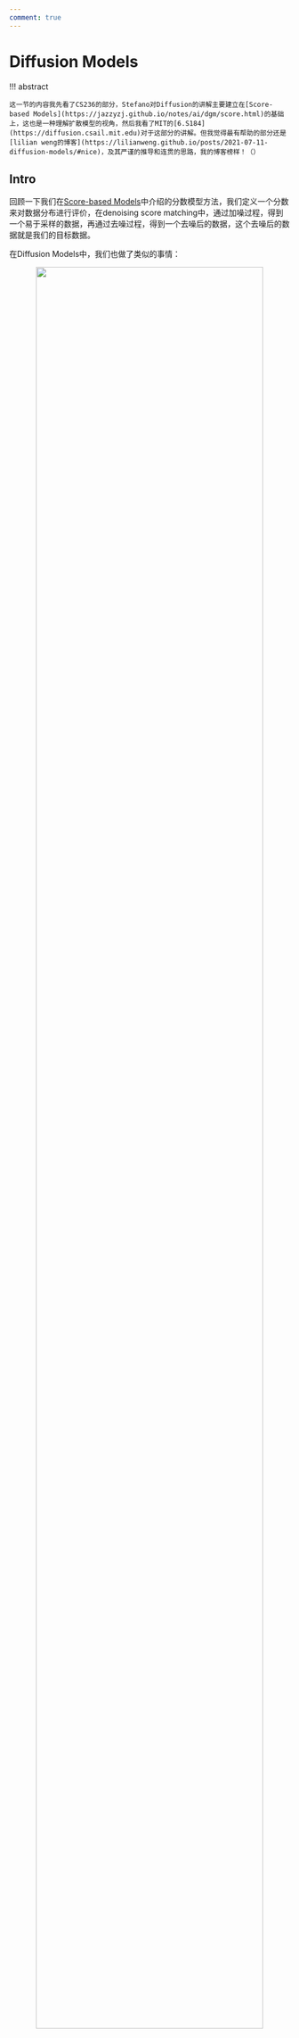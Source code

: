 ```yaml
---
comment: true
---
```



# Diffusion Models

!!! abstract 
    
    这一节的内容我先看了CS236的部分，Stefano对Diffusion的讲解主要建立在[Score-based Models](https://jazzyzj.github.io/notes/ai/dgm/score.html)的基础上，这也是一种理解扩散模型的视角，然后我看了MIT的[6.S184](https://diffusion.csail.mit.edu)对于这部分的讲解。但我觉得最有帮助的部分还是[lilian weng的博客](https://lilianweng.github.io/posts/2021-07-11-diffusion-models/#nice)，及其严谨的推导和连贯的思路，我的博客榜样！（）
    

## Intro

回顾一下我们在[Score-based Models](https://jazzyzj.github.io/notes/ai/dgm/score.html)中介绍的分数模型方法，我们定义一个分数来对数据分布进行评价，在denoising score matching中，通过加噪过程，得到一个易于采样的数据，再通过去噪过程，得到一个去噪后的数据，这个去噪后的数据就是我们的目标数据。

在Diffusion Models中，我们也做了类似的事情：

<div align="center" >
    <img src="/../../../../assets/pics/ai/dgm/diff/dif1.png" style="width: 90%;">
    </div>

接下来的工作就是看如何重新定义这个马尔可夫过程的细节，具体到计算层面。

## Noising Process

这里基本上与denoising score matching类似

$$
q(x_t|x_{t-1}) = \mathcal{N}(x_t; \sqrt{1-\beta_t}x_{t-1}, \beta_t\mathbf{I})
$$

同时这一步骤也可以采用multi-step的方式，即：

$$
q(x_t|x_0) = \mathcal{N}(x_t; \sqrt{\bar{\alpha}_t}x_0, (1-\bar{\alpha}_t)\mathbf{I})
$$

其中，$\bar{\alpha}_t = \prod_{i=1}^t (1-\beta_i)$。



## Diffusion Process

按照思路进行下去，我们在逆向过程中只需要做 iteratively sample from $q(x_{t-1}|x_t)$，但问题是：

这个真实计算量非常大（用贝叶斯定理展开发现我们需要计算t-1和t时刻的边缘概率分布，这需要对前面的所有时刻进行积分）

我们的解决措施是学一个变分近似$p_\theta(x_{t-1}|x_t)$来对真实分布进行近似

!!! question "为什么这样近似？"

    虽然$q(x_{t-1}|x_t)$是未知的，但通过数学推导我们可以证明，在给定了先验$x_0$的情况下，$q(x_{t-1}|x_t, x_0)$会变成一个可计算的高斯分布，他的方差和均值都可以用给定的$\beta_t$来得到
    
    ??? proof "证明"
        
        ~~卧槽好多公式~~

        我们的目标是证明$q(x_{t-1}|x_t, x_0)$是一个高斯分布，并且他的方差和均值都可以用给定的$\beta_t$来得到

        用贝叶斯展开这个式子：

        $$
        q(x_{t-1}|x_t, x_0) = \frac{q(x_t|x_{t-1}, x_0)q(x_{t-1}|x_0)}{q(x_t|x_0)}
        $$

        由马尔可夫过程的性质，我们知道$x_t$只与$x_{t-1}$有关，与$x_0$无关，所以$q(x_t|x_{t-1}, x_0) = q(x_t|x_{t-1})$，同时$q(x_t|x_0)$与$x_{t-1}$无关，所以分母当作常数我们不看

        这样此时目标正比于这两个部分：

        $$
        q(x_t|x_{t-1}) = \mathcal{N}(x_t; \sqrt{\alpha_{t}}x_{t-1}, (1-\alpha_{t})\mathbf{I}) \tag{1}
        $$

        $$
        q(x_{t-1}|x_0) = \mathcal{N}(x_{t-1}; \sqrt{\bar{\alpha}_{t-1}}x_0, (1-\bar{\alpha}_{t-1})\mathbf{I}) \tag{2}
        $$

        因为一个正态分布的pdf的指数上满足：$\exp(-\frac{(x-\mu)^2}{2\sigma^2}) = \exp(-\frac{x^2}{2\sigma^2} + \frac{x\mu}{\sigma^2} - \frac{\mu^2}{2\sigma^2})$，所以我们知道只需要得到二次项和一次项系数，就可以知道这个分布的均值和方差

        展开后我们得到指数部分为：

        $$
        -\frac{1}{2}\left(\left(\frac{\alpha_t}{\beta_t}+\frac{1}{1-\bar{\alpha}_{t-1}}\right) \mathbf{x}_{t-1}^2-\left(\frac{2 \sqrt{\alpha_t}}{\beta_t} \mathbf{x}_t+\frac{2 \sqrt{\bar{\alpha}_{t-1}}}{1-\bar{\alpha}_{t-1}} \mathbf{x}_0\right) \mathbf{x}_{t-1}+C\left(\mathbf{x}_t, \mathbf{x}_0\right)\right)
        $$

        所以此时我们能得到方差和均值：

        $$
        \begin{aligned}
        \tilde\beta_t &= \frac{(1-\bar{\alpha}_{t-1})(1-\alpha_t)}{1-\bar{\alpha}_t} \\
        \tilde\mu_t &= \frac{\sqrt{\alpha_t}\left(1-\bar{\alpha}_{t-1}\right)}{1-\bar{\alpha}_t} \mathbf{x}_t+\frac{\sqrt{\bar{\alpha}_{t-1}} \beta_t}{1-\bar{\alpha}_t} \mathbf{x}_0 ; \text{    这时可以代入} \mathbf{x}_0 = \frac{1}{\sqrt{\bar{\alpha}_{t}}} (\mathbf{x}_t - \sqrt{1-\bar{\alpha}_t}\epsilon_t) \\
        &= \frac{1}{\sqrt{\alpha_t}} \left(\mathbf{x}_t + \frac{1-\alpha_t}{\sqrt{1-\bar{\alpha}_t}} \epsilon_t\right)
        \end{aligned}
        $$

        成功证明：$q(x_{t-1}|x_t, x_0) \sim \mathcal{N}(x_{t-1}; \tilde\mu_t, \tilde\beta_t\mathbf{I})$

        并且也可以显然看出，他们都是关于给定参数的可计算函数

    所以这启发我们，我们只需要学习一个神经网络来近似$\tilde\mu_t$和$\tilde\beta_t$，就可以得到一个变分近似$p_\theta(x_{t-1}|x_t)$（在实际情况(比如DDPM)中，我们只需要学习$\tilde\mu_t$）：

    $$
    p_\theta(x_{t-1}|x_t) = \mathcal{N}(x_{t-1}; \mu_\theta(x_t, t), \sigma_t^2\mathbf{I})
    $$

    进而得到最终的joint distribution，也就是我们的结果：

    $$
    p_\theta(x_{0:T}) = p(x_T) \prod_{t=1}^T p_\theta(x_{t-1}|x_t)
    $$

    课上Stefano说经过证明，如果我们做的是朗之万采样，这里的$\mu_\theta$甚至就是sm中的score（~~wtf~~?）原因之后会说到。

    

## Training

到目前为止，我们已经得到了两个模块，encoder & decoder

<div align="center" >
    <img src="/../../../../assets/pics/ai/dgm/diff/dif2.png" style="width: 90%;">
    </div>


现在我们需要讨论一下training的问题

如果只对Diffusion过程的一步进行观察，我们发现这一过程很像是VAE对隐变量解码的过程：

<div align="center" >
    <img src="/../../../../assets/pics/ai/dgm/diff/dif3.png" style="width: 90%;">
    </div>


所以我们使用与ELBO类似的变分下界来进行训练

最原始的VAE loss是：

<div align="center" >
    <img src="/../../../../assets/pics/ai/dgm/diff/dif4.png" style="width: 90%;">
    </div>

然后我们看增加latent层数后：

<div align="center" >
    <img src="/../../../../assets/pics/ai/dgm/diff/dif5.png" style="width: 90%;">
    </div>

按照这个思路，我们可以得到层数为T的Diffusion Models的loss：

!!! definition "Loss of Diffusion Models"


    $$
    \mathbb{E}_{q(\mathbf{x}_{0})}\left[-\log p_{\theta}(\mathbf{x}_{0})\right]\leq\mathbb{E}_{q(\mathbf{x}_{0})q(\mathbf{x}_{1:T}|\mathbf{x}_{0})}\left[-\log\frac{p_{\theta}(\mathbf{x}_{0:T})}{q(\mathbf{x}_{1:T}|\mathbf{x}_{0})}\right]=:L
    $$

    ??? proof "推导"

        <div align="center" >
            <img src="/../../../../assets/pics/ai/dgm/diff/dif6.png" style="width: 90%;">
            </div>
    
    但是现在得到的这个loss是很难计算的，所以需要进行computable转换：

    <div align="center" >
        <img src="/../../../../assets/pics/ai/dgm/diff/dif7.png" style="width: 90%;">
        </div>
    
    现在我们得到的这三种L中$L_0$是常量，而$L_T$中的$x_T$是已知的，我们忽略掉最后一项，将第一项设置为高斯分布

    现在需要处理$L_t$，对其进行参数化：

    - 对$\mu_\theta$进行参数化，因为在每一步我们是知道$x_t$的，所以就是对噪声$\epsilon_t$进行参数化，这时的Loss被参数化为minimize $\mu_\theta$ 和 $\tilde \mu_t$，并最终化简为：

    $$
    L_t =\mathbb{E}_{\mathbf{x}_0,\mathbf{\epsilon}}{\left[\frac{(1-\alpha_t)^2}{2\alpha_t(1-\bar{\alpha}_t)\|\mathbf{\Sigma}_\theta\|_2^2}\|\mathbf{\epsilon}_t-\mathbf{\epsilon}_\theta(\sqrt{\bar{\alpha}_t}\mathbf{x}_0+\sqrt{1-\bar{\alpha}_t}\mathbf{\epsilon}_t,t)\|^2\right]}
    $$

    ??? proof "推导"

        这里lilian的博客中直接给出了带入近似的$\mu_\theta$的结果，我来稍微推导一下，主要是利用了KL在计算两个高斯分布时的性质，即：

        $$
        D_{KL}(P_{1}\mid\mid P_{2})=\frac{1}{2}\left[\log\frac{\det(\mathbf{\Sigma}_{2})}{\det(\mathbf{\Sigma}_{1})}-d+\mathrm{tr}(\mathbf{\Sigma}_{2}^{-1}\mathbf{\Sigma}_{1})+(\mathbf{\mu}_{2}-\mathbf{\mu}_{1})^{T}\mathbf{\Sigma}_{2}^{-1}(\mathbf{\mu}_{2}-\mathbf{\mu}_{1})\right]
        $$

        其中d是维度，因为在DDPM中方差被固定不学习了，模型与真实分布方差相等后，上式就被简化：

        $$
        \begin{gathered}D_{KL}(q\mid\mid p_\theta)=\frac{1}{2}\left[0-d+d+(\mathbf{\mu}_\theta-\tilde{\mathbf{\mu}}_t)^T(\tilde{\beta}_t\mathbf{I})^{-1}(\mathbf{\mu}_\theta-\tilde{\mathbf{\mu}}_t)\right]\\=\frac{1}{2\tilde{\beta}_t}(\mathbf{\mu}_\theta-\tilde{\mathbf{\mu}}_t)^T(\mathbf{\mu}_\theta-\tilde{\mathbf{\mu}}_t)\\=\frac{1}{2\tilde{\beta}_t}\|\mathbf{\mu}_\theta(\mathbf{x}_t,t)-\tilde{\mathbf{\mu}}_t(\mathbf{x}_t,\mathbf{x}_0)\|^2\end{gathered}
        $$

        这时我们再带入$\mu_\theta$和$\tilde\mu_t$即可

    在实际的操作中，DDPM发现训练目标可以进行化简，放弃噪声距离前的那个权重，所以最终我们的loss被简化为：

    $$
    L_{\text{simple}} = \mathbb{E}_{t\sim[1,T],\mathbf{x}_0,\mathbf{\epsilon}_t}\left\lfloor\|\mathbf{\epsilon}_t-\mathbf{\epsilon}_\theta(\sqrt{\bar{\alpha}_t}\mathbf{x}_0+\sqrt{1-\bar{\alpha}_t}\mathbf{\epsilon}_t,t)\|^2\right\rfloor
    $$

    

至此，我们就推导出了Diffusion Models原文算法中的各项内容：

<div align="center" >
    <img src="/../../../../assets/pics/ai/dgm/diff/dif8.png" style="width: 100%;">
    </div>

## Relation to Score Matching

我想[Score-based Models](https://jazzyzj.github.io/notes/ai/dgm/score.html)的思路这里可以不再做重复了，我们来看一下核心的部分，也就是score function，为了对比，我在这里使用ddpm中的notation：

$$
\mathbf{s}_\theta(\mathbf{x}_t, t) \approx \nabla_{\mathbf{x}_t}\log q(\mathbf{x}_t)
$$

由于我们使用的是高斯分布：

$$
\nabla_{\mathbf{x}}\log p(\mathbf{x})=\nabla_{\mathbf{x}}{\left(-\frac{1}{2\sigma^{2}}(\mathbf{x}-\mathbf{\mu})^{2}\right)}=-\frac{\mathbf{x}-\mathbf{\mu}}{\sigma^{2}}=-\frac{\mathbf{\epsilon}}{\sigma}
$$

$$
\mathbf{s}_\theta(\mathbf{x}_t,t)\approx\nabla_{\mathbf{x}_t}\log q(\mathbf{x}_t)=\mathbb{E}_{q(\mathbf{x}_0)}[\nabla_{\mathbf{x}_t}\log q(\mathbf{x}_t|\mathbf{x}_0)]=\mathbb{E}_{q(\mathbf{x}_0)}{\left[-\frac{\mathbf{\epsilon}_\theta(\mathbf{x}_t,t)}{\sqrt{1-\bar{\alpha}_t}}\right]}=-\frac{\mathbf{\epsilon}_\theta(\mathbf{x}_t,t)}{\sqrt{1-\bar{\alpha}_t}}
$$

??? proof "推导过程(Gemini)"

    

    证明 $\nabla_{\mathbf{x}_t} \log q(\mathbf{x}_t) = \mathbb{E}_{q(\mathbf{x}_0|\mathbf{x}_t)}[\nabla_{\mathbf{x}_t} \log q(\mathbf{x}_t|\mathbf{x}_0)]$




    1.  **从左侧 (LHS) 出发**

        我们从等式左侧的定义开始，应用对数求导法则 $\nabla \log f(x) = \frac{\nabla f(x)}{f(x)}$：

        $$\nabla_{\mathbf{x}_t} \log q(\mathbf{x}_t) = \frac{\nabla_{\mathbf{x}_t} q(\mathbf{x}_t)}{q(\mathbf{x}_t)}$$

    2.  **展开边缘概率 $q(\mathbf{x}_t)$**

        $q(\mathbf{x}_t)$ 是带噪数据的边缘概率分布。它是通过将联合分布 $q(\mathbf{x}_t, \mathbf{x}_0)$ 对所有可能的初始数据 $\mathbf{x}_0$ 进行积分得到的。而联合分布可以写作 $q(\mathbf{x}_t, \mathbf{x}_0) = q(\mathbf{x}_t|\mathbf{x}_0)p_{data}(\mathbf{x}_0)$。

        $$q(\mathbf{x}_t) = \int q(\mathbf{x}_t|\mathbf{x}_0) p_{data}(\mathbf{x}_0) d\mathbf{x}_0$$

        现在我们对它求梯度。梯度算子 $\nabla_{\mathbf{x}_t}$ 可以移动到积分号内部（在满足一定正则性条件下，此处成立）：

        $$\nabla_{\mathbf{x}_t} q(\mathbf{x}_t) = \int \nabla_{\mathbf{x}_t} q(\mathbf{x}_t|\mathbf{x}_0) p_{data}(\mathbf{x}_0) d\mathbf{x}_0$$

    3.  **再次使用对数求导法则（逆向）**

        注意到 $\nabla f(x) = f(x) \nabla \log f(x)$，我们可以将这个技巧应用到积分号内部的项 $\nabla_{\mathbf{x}_t} q(\mathbf{x}_t|\mathbf{x}_0)$ 上：

        $$\nabla_{\mathbf{x}_t} q(\mathbf{x}_t|\mathbf{x}_0) = q(\mathbf{x}_t|\mathbf{x}_0) \nabla_{\mathbf{x}_t} \log q(\mathbf{x}_t|\mathbf{x}_0)$$

        将这个结果代回到第2步的梯度表达式中：

        $$\nabla_{\mathbf{x}_t} q(\mathbf{x}_t) = \int q(\mathbf{x}_t|\mathbf{x}_0) \nabla_{\mathbf{x}_t} \log q(\mathbf{x}_t|\mathbf{x}_0) p_{data}(\mathbf{x}_0) d\mathbf{x}_0$$

    4.  **识别出期望的形式**

        现在我们把第3步的结果代回到第1步的LHS表达式中：
        
        $$\nabla_{\mathbf{x}_t} \log q(\mathbf{x}_t) = \frac{\int q(\mathbf{x}_t|\mathbf{x}_0) \nabla_{\mathbf{x}_t} \log q(\mathbf{x}_t|\mathbf{x}_0) p_{data}(\mathbf{x}_0) d\mathbf{x}_0}{q(\mathbf{x}_t)}$$

        现在，我们对分子中的 $q(\mathbf{x}_t|\mathbf{x}_0) p_{data}(\mathbf{x}_0)$ 应用贝叶斯定理，它等于 $q(\mathbf{x}_0|\mathbf{x}_t)q(\mathbf{x}_t)$：

        $$\nabla_{\mathbf{x}_t} \log q(\mathbf{x}_t) = \frac{\int \nabla_{\mathbf{x}_t} \log q(\mathbf{x}_t|\mathbf{x}_0) \cdot q(\mathbf{x}_0|\mathbf{x}_t) q(\mathbf{x}_t) d\mathbf{x}_0}{q(\mathbf{x}_t)}$$

        由于积分是关于 $\mathbf{x}_0$ 的，$q(\mathbf{x}_t)$ 可以被看作常数从积分中提出来：

        $$\nabla_{\mathbf{x}_t} \log q(\mathbf{x}_t) = \frac{q(\mathbf{x}_t) \int \nabla_{\mathbf{x}_t} \log q(\mathbf{x}_t|\mathbf{x}_0) q(\mathbf{x}_0|\mathbf{x}_t) d\mathbf{x}_0}{q(\mathbf{x}_t)}$$

        上下消去 $q(\mathbf{x}_t)$：

        $$\nabla_{\mathbf{x}_t} \log q(\mathbf{x}_t) = \int \nabla_{\mathbf{x}_t} \log q(\mathbf{x}_t|\mathbf{x}_0) q(\mathbf{x}_0|\mathbf{x}_t) d\mathbf{x}_0$$

        这个最后的积分形式，正是**期望的定义**。它表示的是函数 $\nabla_{\mathbf{x}_t} \log q(\mathbf{x}_t|\mathbf{x}_0)$ 在概率分布 $q(\mathbf{x}_0|\mathbf{x}_t)$ 下的期望值。所以：

        $$\nabla_{\mathbf{x}_t} \log q(\mathbf{x}_t) = \mathbb{E}_{q(\mathbf{x}_0|\mathbf{x}_t)}[\nabla_{\mathbf{x}_t} \log q(\mathbf{x}_t|\mathbf{x}_0)]$$

        至此，我们证明了等式成立。

可以看到score所在的位置就是sampling中$x_t$的更新方向


## Conditional Diffusion Models

在给定约束（label）的情况下，我们如何训练Diffusion Models？有以下两种思路：

### Classifier Guided Diffusion

将类别信息显式地加入到score中，对联合分布$q(\mathbf{x}_t, y)$进行优化

$$
\begin{aligned}\nabla_{\mathbf{x}_t}\log q(\mathbf{x}_t,y)&=\nabla_{\mathbf{x}_t}\log q(\mathbf{x}_t)+\nabla_{\mathbf{x}_t}\log q(y|\mathbf{x}_t)\\&\approx-\frac{1}{\sqrt{1-\bar{\alpha}_t}}{\epsilon}_\theta(\mathbf{x}_t,t)+\nabla_{\mathbf{x}_t}\log f_\phi(y|\mathbf{x}_t)\\&=-\frac{1}{\sqrt{1-\bar{\alpha}_t}}({\epsilon}_\theta(\mathbf{x}_t,t)-\sqrt{1-\bar{\alpha}_t}\nabla_{\mathbf{x}_t}\log f_\phi(y|\mathbf{x}_t))\end{aligned}
$$

这时新的predictor就是：

$$
\bar{{\epsilon}}_\theta(\mathbf{x}_t,t)={\epsilon}_\theta(x_t,t)-\sqrt{1-\bar{\alpha}_t}\mathrm{~}w\nabla_{\mathbf{x}_t}\log f_\phi(y|\mathbf{x}_t)
$$

其中w用于控制分类强度

<div align="center" >
    <img src="/../../../../assets/pics/ai/dgm/diff/dif9.png" style="width: 100%;">
    </div>


### Classifier-Free Diffusion Guidance





## Efficient Diffusion Models








        
         
        
        
    
    
